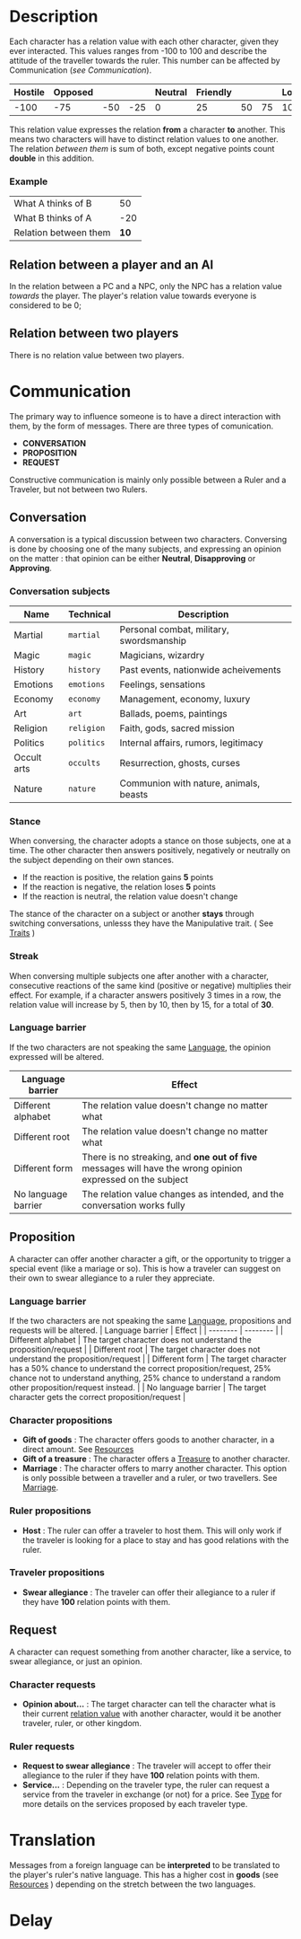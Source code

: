 <!-- TITLE: Relation -->
<!-- SUBTITLE: A quick summary of Relation -->

# Description
Each character has a relation value with each other character, given they ever interacted. This values ranges from -100 to 100 and describe the attitude of the traveller towards the ruler.
This number can be affected by Communication (*see Communication*). 

| Hostile | Opposed ||| Neutral | Friendly ||| Loyal |
| -------- | -------- | -------- | -------- | -------- |-------- | -------- |-------- | -------- |
| -100| -75  | -50 | -25| 0  | 25| 50 | 75 | 100|

This relation value expresses the relation **from** a character **to** another. This means two characters will have to distinct relation values to one another.
The relation *between them* is sum of both, except negative points count **double** in this addition.

### Example
 || |
| -------- | -------- |
| What A thinks of B   | 50 |
 |What B thinks of A |  -20 |
| Relation between them | **10** |

## Relation between a player and an AI
In the relation between a PC and a NPC, only the NPC has a relation value *towards* the player. The player's relation value towards everyone is considered to be 0;
## Relation between two players
There is no relation value between two players.
# Communication
The primary way to influence someone is to have a direct interaction with them, by the form of messages. There are three types of comunication.

* **CONVERSATION** 
* **PROPOSITION**
* **REQUEST**

Constructive communication is mainly only possible between a Ruler and a Traveler, but not between two Rulers.
## Conversation
A conversation is a typical discussion between two characters. Conversing is done by choosing one of the many subjects, and expressing an opinion on the matter : that opinion can be either **Neutral**, **Disapproving** or **Approving**.
### Conversation subjects

| Name | Technical | Description |
| -------- | -------- | -------- |
| Martial     | `martial`     | Personal combat, military, swordsmanship |
| Magic     | `magic`     | Magicians, wizardry |
| History     | `history`     | Past events, nationwide acheivements |
| Emotions     | `emotions`     | Feelings, sensations |
| Economy     | `economy`     | Management, economy, luxury |
| Art     | `art`     | Ballads, poems, paintings |
| Religion     | `religion`     | Faith, gods, sacred mission |
| Politics     | `politics`     | Internal affairs, rumors, legitimacy |
| Occult arts     | `occults`     | Resurrection, ghosts, curses |
| Nature     | `nature`     | Communion with nature, animals, beasts |

### Stance
When conversing, the character adopts a stance on those subjects, one at a time. The other character then answers positively, negatively or neutrally on the subject depending on their own stances.
* If the reaction is positive, the relation gains **5** points
* If the reaction is negative, the relation loses **5** points
* If the reaction is neutral, the relation value doesn't change

The stance of the character on a subject or another **stays** through switching conversations, unlesss they have the Manipulative trait. ( See [Traits](/kingdoms-game/character/traits) )

### Streak
When conversing multiple subjects one after another with a character, consecutive reactions of the same kind (positive or negative) multiplies their effect. 
For example, if a character answers positively 3 times in a row, the relation value will increase by 5, then by 10, then by 15, for a total of **30**.

### Language barrier
If the two characters are not speaking the same [Language](/kingdoms-game/realms/language), the opinion expressed will be altered.

| Language barrier | Effect | 
| -------- | -------- |
| Different alphabet | The relation value doesn't change no matter what |
| Different root | The relation value doesn't change no matter what |
| Different form | There is no streaking, and **one out of five** messages will have the wrong opinion expressed on the subject |
| No language barrier | The relation value changes as intended, and the conversation works fully |

## Proposition
A character can offer another character a gift, or the opportunity to trigger a special event (like a mariage or so). This is how a traveler can suggest on their own to swear allegiance to a ruler they appreciate.

### Language barrier
If the two characters are not speaking the same [Language](/kingdoms-game/realms/language), propositions and requests will be altered.
| Language barrier | Effect | 
| -------- | -------- |
| Different alphabet | The target character does not understand the proposition/request |
| Different root | The target character does not understand the proposition/request  |
| Different form | The target character has a 50% chance to understand the correct proposition/request, 25% chance not to understand anything, 25% chance to understand a random other proposition/request instead.  |
| No language barrier | The target character gets the correct proposition/request |

### Character propositions
* **Gift of goods** : The character offers goods to another character, in a direct amount. See [Resources](/kingdoms-game/realms/resources)
* **Gift of a treasure**  : The character offers a [Treasure](/kingdoms-game/realms/treasure) to another character.
* **Marriage** : The character offers to marry another character. This option is only possible between a traveller and a ruler, or two travellers. See [Marriage](/kingdoms-game/character/relation/marriage).

### Ruler propositions
* **Host** : The ruler can offer a traveler to host them. This will only work if the traveler is looking for a place to stay and has good relations with the ruler.

### Traveler propositions
* **Swear allegiance** : The traveler can offer their allegiance to a ruler if they have **100** relation points with them. 

## Request
A character can request something from another character, like a service, to swear allegiance, or just an opinion.

### Character requests
* **Opinion about...** : The target character can tell the character what is their current [relation value](/kingdoms-game/character/relation#description) with another character, would it be another traveler, ruler, or other kingdom.

### Ruler requests
* **Request to swear allegiance** : The traveler will accept to offer their allegiance to the ruler if they have **100** relation points with them.
* **Service...** : Depending on the traveler type, the ruler can request a service from the traveler in exchange (or not) for a price. See [Type](/kingdoms-game/character/traveler/type) for more details on the services proposed by each traveler type.
# Translation
Messages from a foreign language can be **interpreted** to be translated to the player's ruler's native language. This has a higher cost in **goods** (see [Resources](/kingdoms-game/realms/resources) ) depending on the stretch between the two languages.
# Delay
